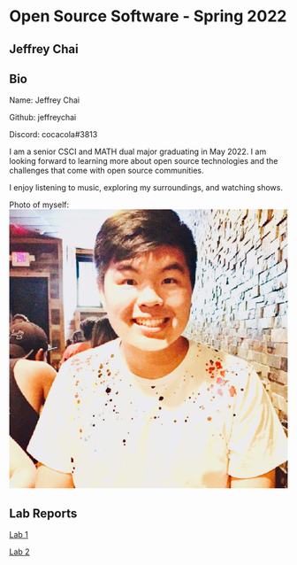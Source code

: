 # Open Source Software - Spring 2022
## Jeffrey Chai

## Bio

Name: Jeffrey Chai

Github: jeffreychai

Discord: cocacola#3813

I am a senior CSCI and MATH dual major graduating in May 2022.
I am looking forward to learning more about open source technologies and the challenges that come with open source communities.

I enjoy listening to music, exploring my surroundings, and watching shows.

Photo of myself: ![Picture](images/index_picture.png)

## Lab Reports
[Lab 1](labs/lab-01/report.md)

[Lab 2](labs/lab-02/report.md)
